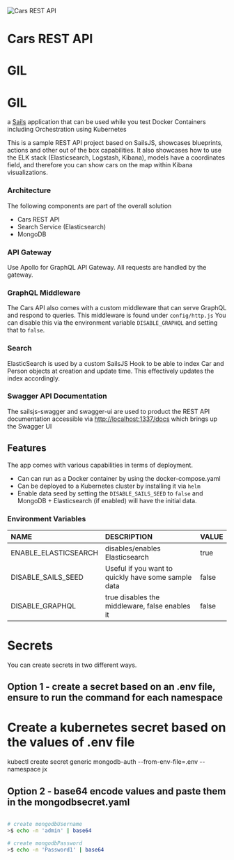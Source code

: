 
![Cars REST API](assets/images/R8.png)




# Cars REST API
# GIL
# GIL

a [Sails](http://sailsjs.org) application that can be used while you test Docker Containers including Orchestration using Kubernetes

This is a sample REST API project based on SailsJS, showcases blueprints, actions and other out of the box capabilities. It also showcases how to use the ELK stack \(Elasticsearch, Logstash, Kibana\), models have a coordinates field, and therefore you can show cars on the map within Kibana visualizations.


### Architecture

The following components are part of the overall solution

* Cars REST API
* Search Service \(Elasticsearch\)
* MongoDB


### API Gateway

Use Apollo for GraphQL API Gateway. All requests are handled by the gateway.

### GraphQL Middleware

The Cars API also comes with a custom middleware that can serve GraphQL and respond to queries. This middleware is found under `config/http.js` You can disable this via the environment variable `DISABLE_GRAPHQL` and setting that to `false`.

### Search

ElasticSearch is used by a custom SailsJS Hook to be able to index Car and Person objects at creation and update time. This effectively updates the index accordingly.

### Swagger API Documentation

The sailsjs-swagger and swagger-ui are used to product the REST API documentation accessible via [http://localhost:1337/docs](http://localhost:1337/docs) which brings up the Swagger UI

## Features

The app comes with various capabilities in terms of deployment.

* Can can run as a Docker container by using the docker-compose.yaml
* Can be deployed to a Kubernetes cluster by installing it via `helm`
* Enable data seed by setting the `DISABLE_SAILS_SEED` to `false` and MongoDB + Elasticsearch \(if enabled\) will have the initial data.

### Environment Variables

| NAME | DESCRIPTION | VALUE |
| :--- | :--- | :--- |
| ENABLE\_ELASTICSEARCH | disables/enables Elasticsearch | true |
| DISABLE\_SAILS\_SEED | Useful if you want to quickly have some sample data | false |
| DISABLE\_GRAPHQL | true disables the middleware, false enables it | false |

# Secrets
You can create secrets in two different ways.

## Option 1 - create a secret based on an .env file, ensure to run the command for each namespace
# Create a kubernetes secret based on the values of .env file
kubectl create secret generic mongodb-auth --from-env-file=.env --namespace jx

## Option 2 - base64 encode values and paste them in the mongodbsecret.yaml

```bash

# create mongodbUsername
>$ echo -n 'admin' | base64

# create mongodbPassword
>$ echo -n 'Password1' | base64
```
